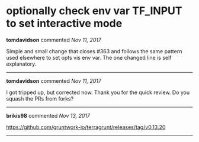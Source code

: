 # optionally check env var TF_INPUT to set interactive mode

**tomdavidson** commented *Nov 11, 2017*

Simple and small change that closes #363 and follows the same pattern used elsewhere to set opts vis env var. The one changed line is self explanatory.
<br />
***


**tomdavidson** commented *Nov 11, 2017*

I got tripped up, but corrected now. Thank you for the quick review. Do you squash the PRs from forks?
***

**brikis98** commented *Nov 13, 2017*

https://github.com/gruntwork-io/terragrunt/releases/tag/v0.13.20
***

